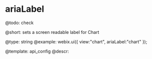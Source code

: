 ariaLabel
=============

@todo:
	check 

@short:
	sets a screen readable label for Chart

@type: string
@example:
webix.ui({
	view:"chart",
    ariaLabel:"chart"
});

@template:	api_config
@descr:


